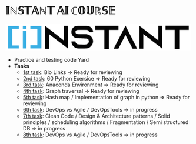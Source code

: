# 𝕀ℕ𝕊𝕋𝔸ℕ𝕋 𝔸𝕀 ℂ𝕆𝕌ℝ𝕊𝔼

![instant logo](/imgs/logo.png)

- Practice and testing code Yard
- <b>Tasks</b>
  - [1st task](https://github.com/drmelezabi/AiCourse_Instant/tree/main/Tasks/01_18-07-2023/Bio_Links.md): Bio Links => Ready for reviewing
  - [2nd task](https://github.com/drmelezabi/AiCourse_Instant/tree/main/Tasks/02_21-07-2023): 60 Python Exersice => Ready for reviewing
  - [3rd task](https://github.com/drmelezabi/AiCourse_Instant/blob/main/Tasks/03_25-07-2023/Task_03.md): Anaconda Environment => Ready for reviewing
  - [4th task](https://github.com/drmelezabi/AiCourse_Instant/tree/main/Tasks/04_28-07-2023/Task_04.md): Graph traversal => Ready for reviewing
  - [5th task](https://github.com/drmelezabi/AiCourse_Instant/tree/main/Tasks/05_01-08-2023/Task_05.md): Hash map / Implementation of graph in python => Ready for reviewing
  - [6th task](https://github.com/drmelezabi/AiCourse_Instant/tree/main/Tasks/06_04-08-2023/Task_06.md): DevOps vs Agile / DevOpsTools => in progress
  - [7th task](https://github.com/drmelezabi/AiCourse_Instant/tree/main/Tasks/07_11-08-2023/Tasks_07.md): Clean Code / Design & Architecture patterns / Solid principles / scheduling algorithms / Fragmentation / Semi structured DB => in progress
  - [8th task](https://github.com/drmelezabi/AiCourse_Instant/tree/main/Tasks/08_15-08-2023/Task_08.md): DevOps vs Agile / DevOpsTools => in progress
